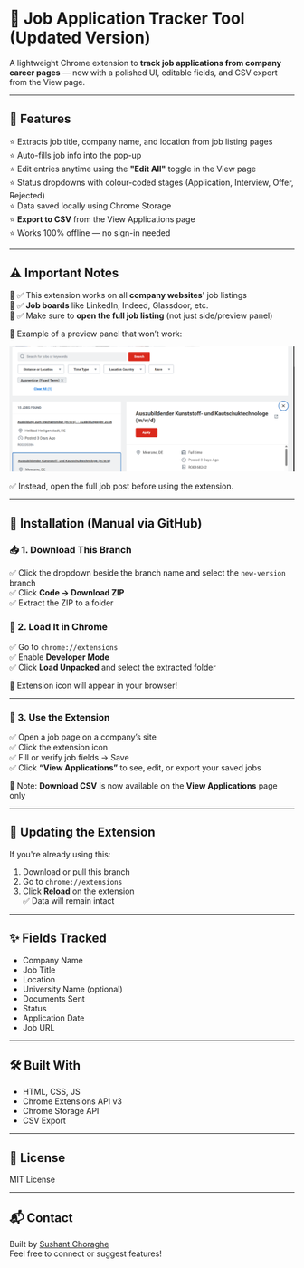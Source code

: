 # 🧰 Job Application Tracker Tool (Updated Version)

A lightweight Chrome extension to **track job applications from company career pages** — now with a polished UI, editable fields, and CSV export from the View page.

---

## 🚀 Features

⭐ Extracts job title, company name, and location from job listing pages  
⭐ Auto-fills job info into the pop-up  
⭐ Edit entries anytime using the **"Edit All"** toggle in the View page  
⭐ Status dropdowns with colour-coded stages (Application, Interview, Offer, Rejected)  
⭐ Data saved locally using Chrome Storage  
⭐ **Export to CSV** from the View Applications page  
⭐ Works 100% offline — no sign-in needed  

---

## ⚠️ Important Notes

🔹 ✅ This extension works on all **company websites**' job listings  
🔹 ✅ **Job boards** like LinkedIn, Indeed, Glassdoor, etc.  
🔹 ✅ Make sure to **open the full job listing** (not just side/preview panel)

📸 Example of a preview panel that won’t work:

![Job Preview Warning](images/job-preview-warning.png)

✅ Instead, open the full job post before using the extension.

---

## 🧩 Installation (Manual via GitHub)

### 📥 1. Download This Branch

✅ Click the dropdown beside the branch name and select the `new-version` branch  
✅ Click **Code → Download ZIP**  
✅ Extract the ZIP to a folder

### 🧩 2. Load It in Chrome

✅ Go to `chrome://extensions`  
✅ Enable **Developer Mode**  
✅ Click **Load Unpacked** and select the extracted folder  

🎉 Extension icon will appear in your browser!

---

### 🧪 3. Use the Extension

✅ Open a job page on a company’s site  
✅ Click the extension icon  
✅ Fill or verify job fields → Save  
✅ Click **“View Applications”** to see, edit, or export your saved jobs  

📌 Note: **Download CSV** is now available on the **View Applications** page only

---

## 🔄 Updating the Extension

If you're already using this:

1. Download or pull this branch  
2. Go to `chrome://extensions`  
3. Click **Reload** on the extension  
✅ Data will remain intact

---

## ✨ Fields Tracked

- Company Name  
- Job Title  
- Location  
- University Name (optional)  
- Documents Sent  
- Status  
- Application Date  
- Job URL  

---

## 🛠️ Built With

- HTML, CSS, JS  
- Chrome Extensions API v3  
- Chrome Storage API  
- CSV Export  

---

## 📄 License

MIT License

---

## 📬 Contact

Built by [Sushant Choraghe](https://www.linkedin.com/in/sushantchoraghe)  
Feel free to connect or suggest features!

